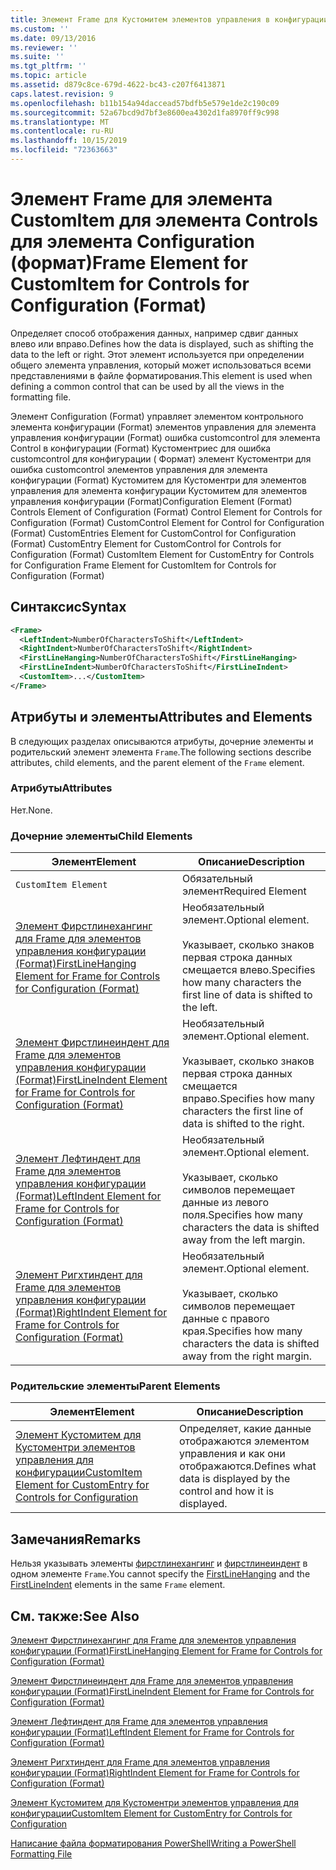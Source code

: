 ```yaml
---
title: Элемент Frame для Кустомитем элементов управления в конфигурации (Format) | Документация Майкрософт
ms.custom: ''
ms.date: 09/13/2016
ms.reviewer: ''
ms.suite: ''
ms.tgt_pltfrm: ''
ms.topic: article
ms.assetid: d879c8ce-679d-4622-bc43-c207f6413871
caps.latest.revision: 9
ms.openlocfilehash: b11b154a94daccead57bdfb5e579e1de2c190c09
ms.sourcegitcommit: 52a67bcd9d7bf3e8600ea4302d1fa8970ff9c998
ms.translationtype: MT
ms.contentlocale: ru-RU
ms.lasthandoff: 10/15/2019
ms.locfileid: "72363663"
---
```

# <a name="frame-element-for-customitem-for-controls-for-configuration-format"></a><span data-ttu-id="ae6f9-102">Элемент Frame для элемента CustomItem для элемента Controls для элемента Configuration (формат)</span><span class="sxs-lookup"><span data-stu-id="ae6f9-102">Frame Element for CustomItem for Controls for Configuration (Format)</span></span>

<span data-ttu-id="ae6f9-103">Определяет способ отображения данных, например сдвиг данных влево или вправо.</span><span class="sxs-lookup"><span data-stu-id="ae6f9-103">Defines how the data is displayed, such as shifting the data to the left or right.</span></span> <span data-ttu-id="ae6f9-104">Этот элемент используется при определении общего элемента управления, который может использоваться всеми представлениями в файле форматирования.</span><span class="sxs-lookup"><span data-stu-id="ae6f9-104">This element is used when defining a common control that can be used by all the views in the formatting file.</span></span>

<span data-ttu-id="ae6f9-105">Элемент Configuration (Format) управляет элементом контрольного элемента конфигурации (Format) элементов управления для элемента управления конфигурации (Format) ошибка customcontrol для элемента Control в конфигурации (Format) Кустоментриес для ошибка customcontrol для конфигурации ( Формат) элемент Кустоментри для ошибка customcontrol элементов управления для элемента конфигурации (Format) Кустомитем для Кустоментри для элементов управления для элемента конфигурации Кустомитем для элементов управления конфигурации (Format)</span><span class="sxs-lookup"><span data-stu-id="ae6f9-105">Configuration Element (Format) Controls Element of Configuration (Format) Control Element for Controls for Configuration (Format) CustomControl Element for Control for Configuration (Format) CustomEntries Element for CustomControl for Configuration (Format) CustomEntry Element for CustomControl for Controls for Configuration (Format) CustomItem Element for CustomEntry for Controls for Configuration Frame Element for CustomItem for Controls for Configuration (Format)</span></span>

## <a name="syntax"></a><span data-ttu-id="ae6f9-106">Синтаксис</span><span class="sxs-lookup"><span data-stu-id="ae6f9-106">Syntax</span></span>

```xml
<Frame>
  <LeftIndent>NumberOfCharactersToShift</LeftIndent>
  <RightIndent>NumberOfCharactersToShift</RightIndent>
  <FirstLineHanging>NumberOfCharactersToShift</FirstLineHanging>
  <FirstLineIndent>NumberOfCharactersToShift</FirstLineIndent>
  <CustomItem>...</CustomItem>
</Frame>
```

## <a name="attributes-and-elements"></a><span data-ttu-id="ae6f9-107">Атрибуты и элементы</span><span class="sxs-lookup"><span data-stu-id="ae6f9-107">Attributes and Elements</span></span>

<span data-ttu-id="ae6f9-108">В следующих разделах описываются атрибуты, дочерние элементы и родительский элемент элемента `Frame`.</span><span class="sxs-lookup"><span data-stu-id="ae6f9-108">The following sections describe attributes, child elements, and the parent element of the `Frame` element.</span></span>

### <a name="attributes"></a><span data-ttu-id="ae6f9-109">Атрибуты</span><span class="sxs-lookup"><span data-stu-id="ae6f9-109">Attributes</span></span>

<span data-ttu-id="ae6f9-110">Нет.</span><span class="sxs-lookup"><span data-stu-id="ae6f9-110">None.</span></span>

### <a name="child-elements"></a><span data-ttu-id="ae6f9-111">Дочерние элементы</span><span class="sxs-lookup"><span data-stu-id="ae6f9-111">Child Elements</span></span>

|<span data-ttu-id="ae6f9-112">Элемент</span><span class="sxs-lookup"><span data-stu-id="ae6f9-112">Element</span></span>|<span data-ttu-id="ae6f9-113">Описание</span><span class="sxs-lookup"><span data-stu-id="ae6f9-113">Description</span></span>|
|-------------|-----------------|
|`CustomItem Element`|<span data-ttu-id="ae6f9-114">Обязательный элемент</span><span class="sxs-lookup"><span data-stu-id="ae6f9-114">Required Element</span></span>|
|[<span data-ttu-id="ae6f9-115">Элемент Фирстлинехангинг для Frame для элементов управления конфигурации (Format)</span><span class="sxs-lookup"><span data-stu-id="ae6f9-115">FirstLineHanging Element for Frame for Controls for Configuration (Format)</span></span>](./firstlinehanging-element-for-frame-for-controls-for-configuration-format.md)|<span data-ttu-id="ae6f9-116">Необязательный элемент.</span><span class="sxs-lookup"><span data-stu-id="ae6f9-116">Optional element.</span></span><br /><br /> <span data-ttu-id="ae6f9-117">Указывает, сколько знаков первая строка данных смещается влево.</span><span class="sxs-lookup"><span data-stu-id="ae6f9-117">Specifies how many characters the first line of data is shifted to the left.</span></span>|
|[<span data-ttu-id="ae6f9-118">Элемент Фирстлинеиндент для Frame для элементов управления конфигурации (Format)</span><span class="sxs-lookup"><span data-stu-id="ae6f9-118">FirstLineIndent Element for Frame for Controls for Configuration (Format)</span></span>](./firstlineindent-element-for-frame-for-controls-for-configuration-format.md)|<span data-ttu-id="ae6f9-119">Необязательный элемент.</span><span class="sxs-lookup"><span data-stu-id="ae6f9-119">Optional element.</span></span><br /><br /> <span data-ttu-id="ae6f9-120">Указывает, сколько знаков первая строка данных смещается вправо.</span><span class="sxs-lookup"><span data-stu-id="ae6f9-120">Specifies how many characters the first line of data is shifted to the right.</span></span>|
|[<span data-ttu-id="ae6f9-121">Элемент Лефтиндент для Frame для элементов управления конфигурации (Format)</span><span class="sxs-lookup"><span data-stu-id="ae6f9-121">LeftIndent Element for Frame for Controls for Configuration (Format)</span></span>](./leftindent-element-for-frame-for-controls-for-configuration-format.md)|<span data-ttu-id="ae6f9-122">Необязательный элемент.</span><span class="sxs-lookup"><span data-stu-id="ae6f9-122">Optional element.</span></span><br /><br /> <span data-ttu-id="ae6f9-123">Указывает, сколько символов перемещает данные из левого поля.</span><span class="sxs-lookup"><span data-stu-id="ae6f9-123">Specifies how many characters the data is shifted away from the left margin.</span></span>|
|[<span data-ttu-id="ae6f9-124">Элемент Ригхтиндент для Frame для элементов управления конфигурации (Format)</span><span class="sxs-lookup"><span data-stu-id="ae6f9-124">RightIndent Element for Frame for Controls for Configuration (Format)</span></span>](./rightindent-element-for-frame-for-controls-for-configuration-format.md)|<span data-ttu-id="ae6f9-125">Необязательный элемент.</span><span class="sxs-lookup"><span data-stu-id="ae6f9-125">Optional element.</span></span><br /><br /> <span data-ttu-id="ae6f9-126">Указывает, сколько символов перемещает данные с правого края.</span><span class="sxs-lookup"><span data-stu-id="ae6f9-126">Specifies how many characters the data is shifted away from the right margin.</span></span>|

### <a name="parent-elements"></a><span data-ttu-id="ae6f9-127">Родительские элементы</span><span class="sxs-lookup"><span data-stu-id="ae6f9-127">Parent Elements</span></span>

|<span data-ttu-id="ae6f9-128">Элемент</span><span class="sxs-lookup"><span data-stu-id="ae6f9-128">Element</span></span>|<span data-ttu-id="ae6f9-129">Описание</span><span class="sxs-lookup"><span data-stu-id="ae6f9-129">Description</span></span>|
|-------------|-----------------|
|[<span data-ttu-id="ae6f9-130">Элемент Кустомитем для Кустоментри элементов управления для конфигурации</span><span class="sxs-lookup"><span data-stu-id="ae6f9-130">CustomItem Element for CustomEntry for Controls for Configuration</span></span>](./customitem-element-for-customentry-for-controls-for-configuration-format.md)|<span data-ttu-id="ae6f9-131">Определяет, какие данные отображаются элементом управления и как они отображаются.</span><span class="sxs-lookup"><span data-stu-id="ae6f9-131">Defines what data is displayed by the control and how it is displayed.</span></span>|

## <a name="remarks"></a><span data-ttu-id="ae6f9-132">Замечания</span><span class="sxs-lookup"><span data-stu-id="ae6f9-132">Remarks</span></span>

<span data-ttu-id="ae6f9-133">Нельзя указывать элементы [фирстлинехангинг](./firstlinehanging-element-for-frame-for-controls-for-configuration-format.md) и [фирстлинеиндент](./firstlineindent-element-for-frame-for-controls-for-configuration-format.md) в одном элементе `Frame`.</span><span class="sxs-lookup"><span data-stu-id="ae6f9-133">You cannot specify the [FirstLineHanging](./firstlinehanging-element-for-frame-for-controls-for-configuration-format.md) and the [FirstLineIndent](./firstlineindent-element-for-frame-for-controls-for-configuration-format.md) elements in the same `Frame` element.</span></span>

## <a name="see-also"></a><span data-ttu-id="ae6f9-134">См. также:</span><span class="sxs-lookup"><span data-stu-id="ae6f9-134">See Also</span></span>

[<span data-ttu-id="ae6f9-135">Элемент Фирстлинехангинг для Frame для элементов управления конфигурации (Format)</span><span class="sxs-lookup"><span data-stu-id="ae6f9-135">FirstLineHanging Element for Frame for Controls for Configuration (Format)</span></span>](./firstlinehanging-element-for-frame-for-controls-for-configuration-format.md)

[<span data-ttu-id="ae6f9-136">Элемент Фирстлинеиндент для Frame для элементов управления конфигурации (Format)</span><span class="sxs-lookup"><span data-stu-id="ae6f9-136">FirstLineIndent Element for Frame for Controls for Configuration (Format)</span></span>](./firstlineindent-element-for-frame-for-controls-for-configuration-format.md)

[<span data-ttu-id="ae6f9-137">Элемент Лефтиндент для Frame для элементов управления конфигурации (Format)</span><span class="sxs-lookup"><span data-stu-id="ae6f9-137">LeftIndent Element for Frame for Controls for Configuration (Format)</span></span>](./leftindent-element-for-frame-for-controls-for-configuration-format.md)

[<span data-ttu-id="ae6f9-138">Элемент Ригхтиндент для Frame для элементов управления конфигурации (Format)</span><span class="sxs-lookup"><span data-stu-id="ae6f9-138">RightIndent Element for Frame for Controls for Configuration (Format)</span></span>](./rightindent-element-for-frame-for-controls-for-configuration-format.md)

[<span data-ttu-id="ae6f9-139">Элемент Кустомитем для Кустоментри элементов управления для конфигурации</span><span class="sxs-lookup"><span data-stu-id="ae6f9-139">CustomItem Element for CustomEntry for Controls for Configuration</span></span>](./customitem-element-for-customentry-for-controls-for-configuration-format.md)

[<span data-ttu-id="ae6f9-140">Написание файла форматирования PowerShell</span><span class="sxs-lookup"><span data-stu-id="ae6f9-140">Writing a PowerShell Formatting File</span></span>](./writing-a-powershell-formatting-file.md)
